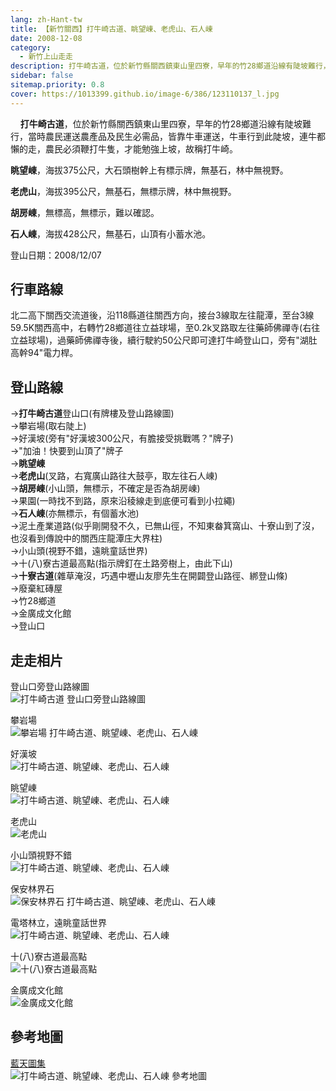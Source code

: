 ```yaml
---
lang: zh-Hant-tw
title: 【新竹關西】打牛崎古道、眺望崠、老虎山、石人崠
date: 2008-12-08
category: 
  - 新竹上山走走
description: 打牛崎古道，位於新竹縣關西鎮東山里四寮，早年的竹28鄉道沿線有陡坡難行，當時農民運送農產品及民生必需品，皆靠牛車運送，牛車行到此陡坡，連牛都懶的走，農民必須鞭打牛隻，才能勉強上坡，故稱打牛崎。 眺望崠，海拔375公尺，大石頭樹幹上有標示牌，無基石，林中無視野。 老虎山，海拔395公尺，無基石，無標示牌，林中無視野。 胡房崠，無標高，無標示，難以確認。 石人崠，海拔428公尺，無基石，山頂有小蓄水池。
sidebar: false
sitemap.priority: 0.8
cover: https://1013399.github.io/image-6/386/123110137_l.jpg
---
```


    **打牛崎古道**，位於新竹縣關西鎮東山里四寮，早年的竹28鄉道沿線有陡坡難行，當時農民運送農產品及民生必需品，皆靠牛車運送，牛車行到此陡坡，連牛都懶的走，農民必須鞭打牛隻，才能勉強上坡，故稱打牛崎。  

**眺望崠**，海拔375公尺，大石頭樹幹上有標示牌，無基石，林中無視野。  

<!-- more -->

**老虎山**，海拔395公尺，無基石，無標示牌，林中無視野。  

**胡房崠**，無標高，無標示，難以確認。  

**石人崠**，海拔428公尺，無基石，山頂有小蓄水池。

登山日期：2008/12/07

## 行車路線
北二高下關西交流道後，沿118縣道往關西方向，接台3線取左往龍潭，至台3線59.5K關西高中，右轉竹28鄉道往立益球場，至0.2k叉路取左往藥師佛禪寺(右往立益球場)，過藥師佛禪寺後，續行駛約50公尺即可達打牛崎登山口，旁有"湖肚高幹94"電力桿。

## 登山路線
→**打牛崎古道**登山口(有牌樓及登山路線圖)  
→攀岩場(取右陡上)  
→好漢坡(旁有"好漢坡300公尺，有膽接受挑戰嗎？"牌子)  
→"加油！快要到山頂了"牌子  
→**眺望崠**  
→**老虎山**(叉路，右寬廣山路往大鼓亭，取左往石人崠)  
→**胡房崠**(小山頭，無標示，不確定是否為胡房崠)  
→果園(一時找不到路，原來沿稜線走到底便可看到小拉繩)  
→**石人崠**(亦無標示，有個蓄水池)  
→泥土產業道路(似乎剛開發不久，已無山徑，不知東畚箕窩山、十寮山到了沒，也沒看到傳說中的關西庄龍潭庄大界柱)  
→小山頭(視野不錯，遠眺童話世界)  
→十(八)寮古道最高點(指示牌釘在土路旁樹上，由此下山)  
→**十寮古道**(雜草淹沒，巧遇中壢山友廖先生在開闢登山路徑、綁登山條)  
→廢棄紅磚屋  
→竹28鄉道  
→金廣成文化館  
→登山口

## 走走相片
登山口旁登山路線圖  
![打牛崎古道 登山口旁登山路線圖](https://1013399.github.io/image-6/386/123110239_l.jpg)

攀岩場  
![攀岩場 打牛崎古道、眺望崠、老虎山、石人崠](https://1013399.github.io/image-6/386/123110089_l.jpg)

好漢坡  
![打牛崎古道、眺望崠、老虎山、石人崠](https://1013399.github.io/image-6/386/123110092_l.jpg)

眺望崠  
![打牛崎古道、眺望崠、老虎山、石人崠](https://1013399.github.io/image-6/386/123110098_l.jpg)

老虎山  
![老虎山](https://1013399.github.io/image-6/386/123110103_l.jpg)

小山頭視野不錯  
![打牛崎古道、眺望崠、老虎山、石人崠](https://1013399.github.io/image-6/386/123110137_l.jpg)

保安林界石  
![保安林界石 打牛崎古道、眺望崠、老虎山、石人崠](https://1013399.github.io/image-6/386/123110172_l.jpg)

電塔林立，遠眺童話世界  
![打牛崎古道、眺望崠、老虎山、石人崠](https://1013399.github.io/image-6/386/123110184_l.jpg)

十(八)寮古道最高點  
![十(八)寮古道最高點](https://1013399.github.io/image-6/386/123110174_l.jpg)

金廣成文化館  
![金廣成文化館](https://1013399.github.io/image-6/386/123110235_l.jpg)

## 參考地圖
[藍天圖集](http://www.keepon.com.tw/ActiveSite/Article/One.asp?ArticleID=6460)  
![打牛崎古道、眺望崠、老虎山、石人崠 參考地圖](https://1013399.github.io/image-6/386/123110285_l.jpg)